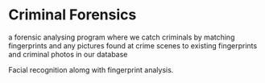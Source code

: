 # Criminal Forensics
 a forensic analysing program where we catch criminals by matching fingerprints and any pictures found at crime scenes to existing fingerprints and criminal photos in our database

 Facial recognition alomg with fingerprint analysis.
